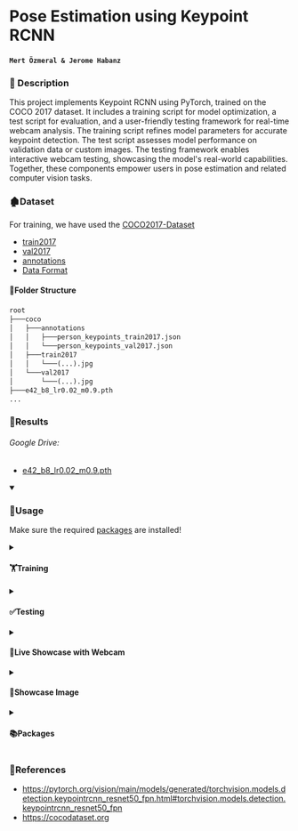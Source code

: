 # Pose Estimation using Keypoint RCNN

**`Mert Özmeral & Jerome Habanz`**

### 📝 Description
This project implements Keypoint RCNN using PyTorch, trained on the COCO 2017 dataset. It includes a training script for model optimization, a test script for evaluation, and a user-friendly testing framework for real-time webcam analysis. The training script refines model parameters for accurate keypoint detection. The test script assesses model performance on validation data or custom images. The testing framework enables interactive webcam testing, showcasing the model's real-world capabilities. Together, these components empower users in pose estimation and related computer vision tasks.

### 🏚️Dataset

For training, we have used the [COCO2017-Dataset](https://cocodataset.org/)
- [train2017](http://images.cocodataset.org/zips/train2017.zip)
- [val2017](http://images.cocodataset.org/zips/val2017.zip)
- [annotations](http://images.cocodataset.org/annotations/annotations_trainval2017.zip)
- [Data Format](https://cocodataset.org/#format-data)

#### 📁Folder Structure

```
root
├───coco
│   ├───annotations
│   │   ├───person_keypoints_train2017.json
│   │   └───person_keypoints_val2017.json
│   ├───train2017
│   │   └───(...).jpg
│   └───val2017
│       └───(...).jpg
├───e42_b8_lr0.02_m0.9.pth
...
```

### 🔻Results

###### Google Drive:
- [e42_b8_lr0.02_m0.9.pth](https://drive.google.com/file/d/1p6MW5PYiz9c8BSYb0iLd4qx1w64Be3Ww/view?usp=sharing)

<details open>
  <summary><h3>🔰Usage </h3></summary>

Make sure the required [packages](#packages) are installed!

<details>
  <summary><h4>🏋️Training</h4></summary>

```
python train.py
```

###### Output:

```
losses=9.61300 loss_classifier=0.76776 loss_box_reg=0.01154 loss_keypoint=8.07662 loss_objectness=0.69867 loss_rpn_box_reg=0.05841:   0%|          | 0/42 [00:01<?, ?it/s]
...
losses=4.04951 loss_classifier=0.14994 loss_box_reg=0.24355 loss_keypoint=3.58709 loss_objectness=0.03577 loss_rpn_box_reg=0.03316:  17%|█▋        | 7/42 [14:41:34<68:04:01, 7001.19s/it]
```

</details>

<details>
  <summary><h4>✅Testing</h4></summary>

```
python test.py
```

###### Output:
```
Evaluation for *bbox*:
 Average Precision  (AP) @[ IoU=0.50:0.95 | area=   all | maxDets=100 ] = 0.534
 Average Precision  (AP) @[ IoU=0.50      | area=   all | maxDets=100 ] = 0.811
 Average Precision  (AP) @[ IoU=0.75      | area=   all | maxDets=100 ] = 0.582
 Average Precision  (AP) @[ IoU=0.50:0.95 | area= small | maxDets=100 ] = 0.362
 Average Precision  (AP) @[ IoU=0.50:0.95 | area=medium | maxDets=100 ] = 0.620
 Average Precision  (AP) @[ IoU=0.50:0.95 | area= large | maxDets=100 ] = 0.697
 Average Recall     (AR) @[ IoU=0.50:0.95 | area=   all | maxDets=  1 ] = 0.187
 Average Recall     (AR) @[ IoU=0.50:0.95 | area=   all | maxDets= 10 ] = 0.548
 Average Recall     (AR) @[ IoU=0.50:0.95 | area=   all | maxDets=100 ] = 0.636
 Average Recall     (AR) @[ IoU=0.50:0.95 | area= small | maxDets=100 ] = 0.488
 Average Recall     (AR) @[ IoU=0.50:0.95 | area=medium | maxDets=100 ] = 0.701
 Average Recall     (AR) @[ IoU=0.50:0.95 | area= large | maxDets=100 ] = 0.781
 
Evaluation for *keypoints*:
 Average Precision  (AP) @[ IoU=0.50:0.95 | area=   all | maxDets= 20 ] = 0.642
 Average Precision  (AP) @[ IoU=0.50      | area=   all | maxDets= 20 ] = 0.853
 Average Precision  (AP) @[ IoU=0.75      | area=   all | maxDets= 20 ] = 0.701
 Average Precision  (AP) @[ IoU=0.50:0.95 | area=medium | maxDets= 20 ] = 0.608
 Average Precision  (AP) @[ IoU=0.50:0.95 | area= large | maxDets= 20 ] = 0.707
 Average Recall     (AR) @[ IoU=0.50:0.95 | area=   all | maxDets= 20 ] = 0.711
 Average Recall     (AR) @[ IoU=0.50      | area=   all | maxDets= 20 ] = 0.904
 Average Recall     (AR) @[ IoU=0.75      | area=   all | maxDets= 20 ] = 0.765
 Average Recall     (AR) @[ IoU=0.50:0.95 | area=medium | maxDets= 20 ] = 0.665
 Average Recall     (AR) @[ IoU=0.50:0.95 | area= large | maxDets= 20 ] = 0.777
```

</details>

<details>
  <summary><h4>🎥Live Showcase with Webcam</h4></summary>

```
python detect.py
```

</details>

<details>
  <summary><h4>🎥Showcase Image</h4></summary>

```
python detect.py --file image.png
```

###### Output:

![detected_image.png](docs%2Fassets%2Fdetected_image.png)
</details>

<details>
  <summary id="packages"><h4>📚Packages</h4></summary>
The project is compatible with 🐍Python 3.10

You can find the packages used in _requirements.txt_ or down below⬇️
```
matplotlib
numpy
opencv_python
Pillow
pycocotools
torch
torchvision
tqdm
```

</details>

</details>


### 🐢References

- https://pytorch.org/vision/main/models/generated/torchvision.models.detection.keypointrcnn_resnet50_fpn.html#torchvision.models.detection.keypointrcnn_resnet50_fpn
- https://cocodataset.org
